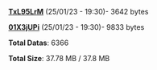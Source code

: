 [**TxL95LrM**](/data/TxL95LrM.txt) (25/01/23 - 19:30)- 3642 bytes

[**01X3jUPi**](/data/01X3jUPi.txt) (25/01/23 - 19:30)- 9833 bytes

**Total Datas**: 6366

**Total Size**: 37.78 MB / 37.8 MB